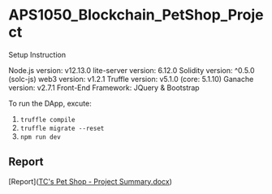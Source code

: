 # APS1050_Blockchain_PetShop_Project
Setup Instruction

Node.js version: v12.13.0
lite-server version: 6.12.0
Solidity version: ^0.5.0 (solc-js)
web3 version: v1.2.1
Truffle version: v5.1.0 (core: 5.1.10)
Ganache version: v2.7.1
Front-End Framework: JQuery & Bootstrap

To run the DApp, excute:
1.	`truffle compile`
2.	`truffle migrate --reset`
3.	`npm run dev`
   
## Report
[Report]([TC's Pet Shop - Project Summary.docx](https://github.com/MISAKITSUBASA/APS1050_Blockchain_PetShop_Project/blob/a76d84c9378fa77fe60d75a94089b4adf498f333/TC's%20Pet%20Shop%20-%20Project%20Summary.docx))
